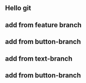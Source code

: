 ## Hello git
##  add from feature branch
## add from button-branch
## add from text-branch
## add from button-branch